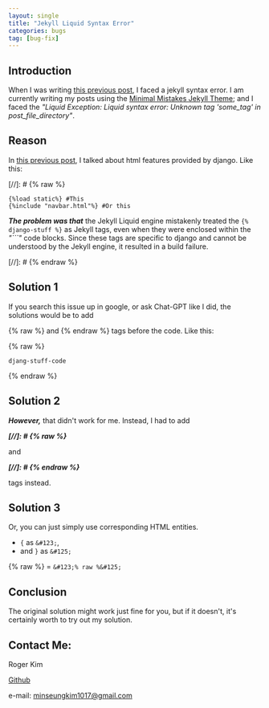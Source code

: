 ```yaml
---
layout: single
title: "Jekyll Liquid Syntax Error"
categories: bugs
tag: [bug-fix]
---
```


## Introduction

When I was writing [this previous post](https://rogerkimjazzlover.github.io/django/django-html-features/), I faced a jekyll syntax error. I am currently writing my posts using the [Minimal Mistakes Jekyll Theme](https://github.com/mmistakes/minimal-mistakes); and I faced the _"Liquid Exception: Liquid syntax error: Unknown tag 'some_tag' in post_file_directory"_.

## Reason

In [this previous post](https://rogerkimjazzlover.github.io/django/django-html-features/), I talked about html features provided by django. Like this:

[//]: # {% raw %}
```
{%load static%} #This
{%include "navbar.html"%} #Or this
```

***The problem was that*** the Jekyll Liquid engine mistakenly treated the ```{% django-stuff %}``` as Jekyll tags, even when they were enclosed within the _"```"_ code blocks. Since these tags are specific to django and cannot be understood by the Jekyll engine, it resulted in a build failure.

[//]: # {% endraw %}

## Solution 1

If you search this issue up in google, or ask Chat-GPT like I did, the solutions would be to add 

&#123;% raw %&#125; and &#123;% endraw %&#125; tags before the code. Like this:

&#123;% raw %&#125;
```
djang-stuff-code
```
&#123;% endraw %&#125;

## Solution 2

***However,*** that didn't work for me. Instead, I had to add

***&#91;//&#93;: # &#123;% raw %&#125;***

and 

***&#91;//&#93;: # &#123;% endraw %&#125;***

tags instead.

## Solution 3

Or, you can just simply use corresponding HTML entities. 
- ```{``` as ```&#123;```, 
- and ```}``` as ```&#125;``` 

&#123;% raw %&#125; = ```&#123;% raw %&#125;```

## Conclusion

The original solution might work just fine for you, but if it doesn't, it's certainly worth to try out my solution.

## Contact Me:

Roger Kim

[Github](https://github.com/RogerKimJazzLover)

e-mail: <minseungkim1017@gmail.com> 
